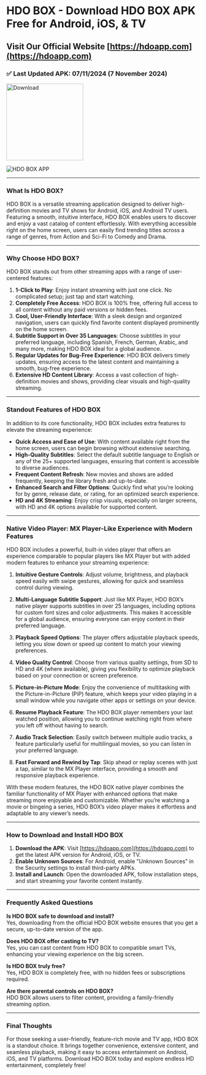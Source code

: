 # HDO BOX - Download HDO BOX APK Free for Android, iOS, & TV

## Visit Our Official Website [https://hdoapp.com](https://hdoapp.com)

### ✅ Last Updated APK: 07/11/2024 (7 November 2024)
<a href="https://github.com/fsmdeveloper/hdo.box/releases/download/v4.0.1/hdo_box_v4.0.1.apk">
  <img src="https://img.shields.io/badge/Download-v4.0.1-FBD0A5" alt="Download" width="200"/>
</a>


![HDO BOX APP](https://hdoapp.com/images/banner_hdo_box.png)

---

### What Is HDO BOX?

HDO BOX is a versatile streaming application designed to deliver high-definition movies and TV shows for Android, iOS, and Android TV users. Featuring a smooth, intuitive interface, HDO BOX enables users to discover and enjoy a vast catalog of content effortlessly. With everything accessible right on the home screen, users can easily find trending titles across a range of genres, from Action and Sci-Fi to Comedy and Drama. 

---

### Why Choose HDO BOX?

HDO BOX stands out from other streaming apps with a range of user-centered features:

1. **1-Click to Play**: Enjoy instant streaming with just one click. No complicated setup; just tap and start watching.
2. **Completely Free Access**: HDO BOX is 100% free, offering full access to all content without any paid versions or hidden fees.
3. **Cool, User-Friendly Interface**: With a sleek design and organized navigation, users can quickly find favorite content displayed prominently on the home screen.
4. **Subtitle Support in Over 35 Languages**: Choose subtitles in your preferred language, including Spanish, French, German, Arabic, and many more, making HDO BOX ideal for a global audience.
5. **Regular Updates for Bug-Free Experience**: HDO BOX delivers timely updates, ensuring access to the latest content and maintaining a smooth, bug-free experience.
6. **Extensive HD Content Library**: Access a vast collection of high-definition movies and shows, providing clear visuals and high-quality streaming.

---

### Standout Features of HDO BOX

In addition to its core functionality, HDO BOX includes extra features to elevate the streaming experience:

- **Quick Access and Ease of Use**: With content available right from the home screen, users can begin browsing without extensive searching.
- **High-Quality Subtitles**: Select the default subtitle language to English or any of the 25+ supported languages, ensuring that content is accessible to diverse audiences.
- **Frequent Content Refresh**: New movies and shows are added frequently, keeping the library fresh and up-to-date.
- **Enhanced Search and Filter Options**: Quickly find what you’re looking for by genre, release date, or rating, for an optimized search experience.
- **HD and 4K Streaming**: Enjoy crisp visuals, especially on larger screens, with HD and 4K options available for supported content.

---

### Native Video Player: MX Player-Like Experience with Modern Features

HDO BOX includes a powerful, built-in video player that offers an experience comparable to popular players like MX Player but with added modern features to enhance your streaming experience:

1. **Intuitive Gesture Controls**: Adjust volume, brightness, and playback speed easily with swipe gestures, allowing for quick and seamless control during viewing.

2. **Multi-Language Subtitle Support**: Just like MX Player, HDO BOX’s native player supports subtitles in over 25 languages, including options for custom font sizes and color adjustments. This makes it accessible for a global audience, ensuring everyone can enjoy content in their preferred language.

3. **Playback Speed Options**: The player offers adjustable playback speeds, letting you slow down or speed up content to match your viewing preferences.

4. **Video Quality Control**: Choose from various quality settings, from SD to HD and 4K (where available), giving you flexibility to optimize playback based on your connection or screen preference.

5. **Picture-in-Picture Mode**: Enjoy the convenience of multitasking with the Picture-in-Picture (PiP) feature, which keeps your video playing in a small window while you navigate other apps or settings on your device.

6. **Resume Playback Feature**: The HDO BOX player remembers your last watched position, allowing you to continue watching right from where you left off without having to search.

7. **Audio Track Selection**: Easily switch between multiple audio tracks, a feature particularly useful for multilingual movies, so you can listen in your preferred language.

8. **Fast Forward and Rewind by Tap**: Skip ahead or replay scenes with just a tap, similar to the MX Player interface, providing a smooth and responsive playback experience.

With these modern features, the HDO BOX native player combines the familiar functionality of MX Player with enhanced options that make streaming more enjoyable and customizable. Whether you’re watching a movie or bingeing a series, HDO BOX’s video player makes it effortless and adaptable to any viewer’s needs.

---

### How to Download and Install HDO BOX

1. **Download the APK**: Visit [https://hdoapp.com](https://hdoapp.com) to get the latest APK version for Android, iOS, or TV.
2. **Enable Unknown Sources**: For Android, enable "Unknown Sources" in the Security settings to install third-party APKs.
3. **Install and Launch**: Open the downloaded APK, follow installation steps, and start streaming your favorite content instantly.

---

### Frequently Asked Questions

**Is HDO BOX safe to download and install?**  
Yes, downloading from the official HDO BOX website ensures that you get a secure, up-to-date version of the app.

**Does HDO BOX offer casting to TV?**  
Yes, you can cast content from HDO BOX to compatible smart TVs, enhancing your viewing experience on the big screen.

**Is HDO BOX truly free?**  
Yes, HDO BOX is completely free, with no hidden fees or subscriptions required.

**Are there parental controls on HDO BOX?**  
HDO BOX allows users to filter content, providing a family-friendly streaming option.

---

### Final Thoughts

For those seeking a user-friendly, feature-rich movie and TV app, HDO BOX is a standout choice. It brings together convenience, extensive content, and seamless playback, making it easy to access entertainment on Android, iOS, and TV platforms. Download HDO BOX today and explore endless HD entertainment, completely free!
